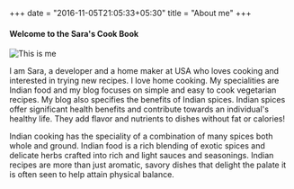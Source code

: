 +++
date = "2016-11-05T21:05:33+05:30"
title = "About me"
+++

#### Welcome to the Sara's Cook Book

![This is me][1]


I am Sara, a developer and a home maker at USA who loves cooking and interested in trying new recipes. I love home cooking. 
My specialities are Indian food and my blog focuses on simple and easy to cook vegetarian recipes. My blog also specifies the benefits of Indian spices. Indian spices offer significant health benefits and contribute towards an individual's healthy life. They add flavor and nutrients to dishes without fat or calories!


Indian cooking has the speciality of a combination of many spices both whole and ground. Indian food is a rich blending of exotic spices and delicate herbs crafted into rich and light sauces and seasonings. Indian recipes are more than just aromatic, savory dishes that delight the palate it is often seen to help attain physical balance.

[1]: /img/about.jpg
